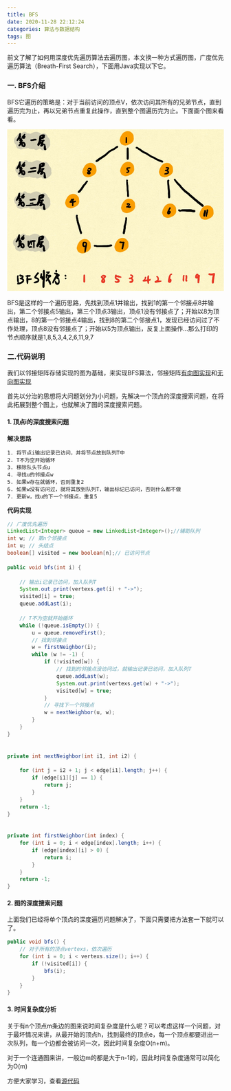 ```yaml
---
title: BFS
date: 2020-11-28 22:12:24
categories: 算法与数据结构
tags: 图
---
```


前文了解了如何用深度优先遍历算法去遍历图，本文换一种方式遍历图，广度优先遍历算法（Breath-First Search），下面用Java实现以下它。

### 一. BFS介绍

BFS它遍历的策略是：对于当前访问的顶点V，依次访问其所有的兄弟节点，直到遍历完为止，再以兄弟节点重复此操作，直到整个图遍历完为止。下面画个图来看看。

![title](https://raw.githubusercontent.com/Demo233/images/main/gitnote/2020/11/28/1606573744520-1606573771391.jpg)

BFS是这样的一个遍历思路，先找到顶点1并输出，找到1的第一个邻接点8并输出，第二个邻接点5输出，第三个顶点3输出，顶点1没有邻接点了；开始以8为顶点输出，8的第一个邻接点4输出，找到8的第二个邻接点1，发现已经访问过了不作处理，顶点8没有邻接点了；开始以5为顶点输出，反复上面操作...那么打印的节点顺序就是1,8,5,3,4,2,6,11,9,7

### 二.代码说明

我们以邻接矩阵存储实现的图为基础，来实现BFS算法，邻接矩阵[有向图实现](http://yihao.ml/2020/11/22/2020%E5%B9%B411%E6%9C%8822%E6%97%A514:11:18_%E9%82%BB%E6%8E%A5%E7%9F%A9%E9%98%B5%E6%9C%89%E5%90%91%E5%9B%BE/)和[无向图实现](http://yihao.ml/2020/11/21/2020%E5%B9%B411%E6%9C%8821%E6%97%A522:45:32_%E9%82%BB%E6%8E%A5%E7%9F%A9%E9%98%B5%E6%97%A0%E5%90%91%E5%9B%BE/)

首先以分治的思想将大问题划分为小问题，先解决一个顶点的深度搜索问题，在将此拓展到整个图上，也就解决了图的深度搜索问题。

#### 1. 顶点i的深度搜索问题

**解决思路**

```
1. 将节点i输出记录已访问，并将节点放到队列T中
2. T不为空开始循环
3. 移除队头节点u
4. 寻找u的邻接点w
5. 如果w存在就循环，否则重复2
6. 如果w没有访问过，就将其放到队列T，输出标记已访问，否则什么都不做
7. 更新w，找u的下一个邻接点，重复5
```

**代码实现**

```java
// 广度优先遍历
LinkedList<Integer> queue = new LinkedList<Integer>();//辅助队列
int w; // 第n个邻接点
int u; // 头结点
boolean[] visited = new boolean[n];// 已访问节点

public void bfs(int i) {

    // 输出i记录已访问，加入队列T
    System.out.print(vertexs.get(i) + "->");
    visited[i] = true;
    queue.addLast(i);

    // T不为空就开始循环
    while (!queue.isEmpty()) {
        u = queue.removeFirst();
        // 找到邻接点
        w = firstNeighbor(i);
        while (w != -1) {
            if (!visited[w]) {
                // 找到的邻接点没访问过，就输出记录已访问，加入队列T
                queue.addLast(w);
                System.out.print(vertexs.get(w) + "->");
                visited[w] = true;
            }
            // 寻找下一个邻接点
            w = nextNeighbor(u, w);
        }
    }
}


private int nextNeighbor(int i1, int i2) {

    for (int j = i2 + 1; j < edge[i1].length; j++) {
        if (edge[i1][j] == 1) {
            return j;
        }
    }
    return -1;
}


private int firstNeighbor(int index) {
    for (int i = 0; i < edge[index].length; i++) {
        if (edge[index][i] > 0) {
            return i;
        }
    }
    return -1;
}

```

#### 2. 图的深度搜索问题

上面我们已经将单个顶点的深度遍历问题解决了，下面只需要把方法套一下就可以了。

```java
public void bfs() {
    // 对于所有的顶点vertexs，依次遍历
    for (int i = 0; i < vertexs.size(); i++) {
        if (!visited[i]) {
            bfs(i);
        }
    }
}
```

#### 3. 时间复杂度分析

关于有n个顶点m条边的图来说时间复杂度是什么呢？可以考虑这样一个问题，对于最坏情况来讲，从最开始的顶点h，找到最终的顶点e，每一个顶点都要进出一次队列，每一个边都会被访问一次，因此时间复杂度O(n+m)。

对于一个连通图来讲，一般边m的都是大于n-1的，因此时间复杂度通常可以简化为O(m)


方便大家学习，查看[源代码](https://github.com/Demo233/algorithm/blob/master/src/main/java/com/paic/graph/MatrixUDG.java)

